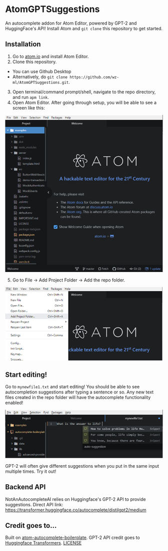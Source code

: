 # AtomGPTSuggestions
An autocomplete addon for Atom Editor, powered by GPT-2 and HuggingFace's API! Install Atom and `git clone` this repository to get started.

## Installation
1. Go to [atom.io](https://atom.io/) and install Atom Editor.
2. Clone this repository.
- You can use Github Desktop
- Alternatively, do 
`git clone https://github.com/wz-ml/AtomGPTSuggestions.git`.
3. Open terminal/command prompt/shell, navigate to the repo directory, and run `apm link`.
4. Open Atom Editor. After going through setup, you will be able to see a screen like this:

![](https://github.com/wz-ml/AtomGPTSuggestions/blob/master/example.png?raw=true)

5. Go to File -> Add Project Folder -> Add the repo folder.

![](https://github.com/wz-ml/AtomGPTSuggestions/blob/master/example2.png?raw=true)

## Start editing!
Go to `mynewfile1.txt` and start editing! You should be able to see autocompletion suggestions after typing a sentence or so.
Any new text files created in the repo folder will have the autocomplete functionality enabled!

![](https://github.com/wz-ml/AtomGPTSuggestions/blob/master/example3.png?raw=true)

GPT-2 will often give different suggestions when you put in the same input multiple times. Try it out!


## Backend API
NotAnAutocompleteAI relies on Huggingface's GPT-2 API to provide suggestions. Direct API link:
https://transformer.huggingface.co/autocomplete/distilgpt2/medium


## Credit goes to...
Built on [atom-autocomplete-boilerplate](https://github.com/lonekorean/atom-autocomplete-boilerplate).
GPT-2 API credit goes to [Huggingface Transformers](https://github.com/huggingface/transformers). [LICENSE](https://github.com/huggingface/transformers/blob/master/LICENSE)
